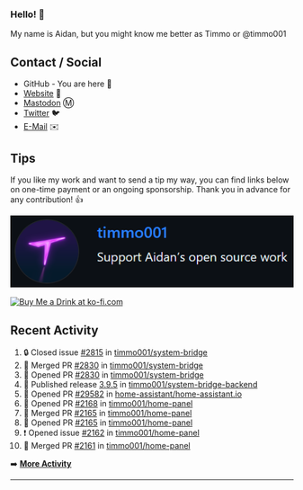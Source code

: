 ### Hello! 👋

My name is Aidan, but you might know me better as Timmo or @timmo001

## Contact / Social

- GitHub - You are here 👋
- [Website](https://timmo.dev) 📙
- <a href="https://fosstodon.org/@timmo" rel="me" target="_blank">Mastodon</a> Ⓜ️
- [Twitter](https://twitter.com/timmo001) 🐦
- [E-Mail](mailto:aidan@timmo.dev) ✉️

## Tips

If you like my work and want to send a tip my way, you can find links below on one-time payment or an ongoing sponsorship. Thank you in advance for any contribution! 👍

[![GitHub Sponsor][sponsor-badge]][sponsor]

<a href="https://ko-fi.com/M4M6YNVS" target="_blank"><img height="36" style="border:0px;height:36px;" src="https://cdn.ko-fi.com/cdn/kofi1.png?v=2" border="0" alt="Buy Me a Drink at ko-fi.com" /></a>

## Recent Activity

<!--START_SECTION:activity-->
1. 🔒 Closed issue [#2815](https://github.com/timmo001/system-bridge/issues/2815) in [timmo001/system-bridge](https://github.com/timmo001/system-bridge)
2. 🎉 Merged PR [#2830](https://github.com/timmo001/system-bridge/pull/2830) in [timmo001/system-bridge](https://github.com/timmo001/system-bridge)
3. 💪 Opened PR [#2830](https://github.com/timmo001/system-bridge/pull/2830) in [timmo001/system-bridge](https://github.com/timmo001/system-bridge)
4. 🚀 Published release [3.9.5](https://github.com/3.9.5) in [timmo001/system-bridge-backend](https://github.com/timmo001/system-bridge-backend)
5. 💪 Opened PR [#29582](https://github.com/home-assistant/home-assistant.io/pull/29582) in [home-assistant/home-assistant.io](https://github.com/home-assistant/home-assistant.io)
6. 💪 Opened PR [#2168](https://github.com/timmo001/home-panel/pull/2168) in [timmo001/home-panel](https://github.com/timmo001/home-panel)
7. 🎉 Merged PR [#2165](https://github.com/timmo001/home-panel/pull/2165) in [timmo001/home-panel](https://github.com/timmo001/home-panel)
8. 💪 Opened PR [#2165](https://github.com/timmo001/home-panel/pull/2165) in [timmo001/home-panel](https://github.com/timmo001/home-panel)
9. ❗️ Opened issue [#2162](https://github.com/timmo001/home-panel/issues/2162) in [timmo001/home-panel](https://github.com/timmo001/home-panel)
10. 🎉 Merged PR [#2161](https://github.com/timmo001/home-panel/pull/2161) in [timmo001/home-panel](https://github.com/timmo001/home-panel)
<!--END_SECTION:activity-->

➡️  **[More Activity](/RECENT-ACTIVITY.md)**

---

[sponsor-badge]: https://github.com/timmo001/timmo001/blob/master/sponsor.png?raw=true
[sponsor]: https://github.com/sponsors/timmo001?o=esc

